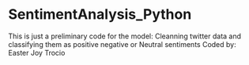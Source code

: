 # SentimentAnalysis_Python

This is just a preliminary code for the model:
Cleanning twitter data and classifying them as positive negative or Neutral sentiments
Coded by: Easter Joy Trocio
